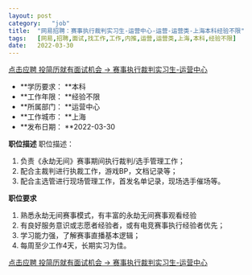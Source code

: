 ```yaml
---
layout:	post
category:	"job"
title:	"网易招聘：赛事执行裁判实习生-运营中心-运营-运营类-上海本科经验不限"
tags:	[网易,招聘,面试,找工作,工作,内推,运营,运营类,上海,本科,经验不限]
date:	2022-03-30
---
```


[点击应聘 投简历就有面试机会 -> 赛事执行裁判实习生-运营中心](http://mobile.bole.netease.com/bole/boleDetail?id=38753&employeeId=346f03c3cda5f04c&key=all)



- **学历要求： **本科
- **工作年限： **经验不限
- **所属部门： **运营中心
- **工作城市： **上海
- **发布日期： **2022-03-30



**职位描述**
职位描述：
1. 负责《永劫无间》赛事期间执行裁判/选手管理工作；
2. 配合主裁判进行执裁工作，游戏BP，文档记录等；
3. 配合主选管进行现场管理工作，首发名单记录，现场选手催场等。



**职位要求**
1. 熟悉永劫无间赛事模式，有丰富的永劫无间赛事观看经验
2. 有良好服务意识或志愿者经验者，或有电竞赛事执行经验者优先；
3. 学习能力强，了解赛事直播基本逻辑；
4. 每周至少工作4天，长期实习为佳。



[点击应聘 投简历就有面试机会 -> 赛事执行裁判实习生-运营中心](http://mobile.bole.netease.com/bole/boleDetail?id=38753&employeeId=346f03c3cda5f04c&key=all)